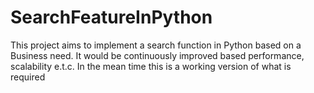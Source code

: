 # SearchFeatureInPython
This project aims to implement a search function in Python based on a Business need. It would be continuously improved based performance, scalability e.t.c. In the mean time this is a working version of what is required
